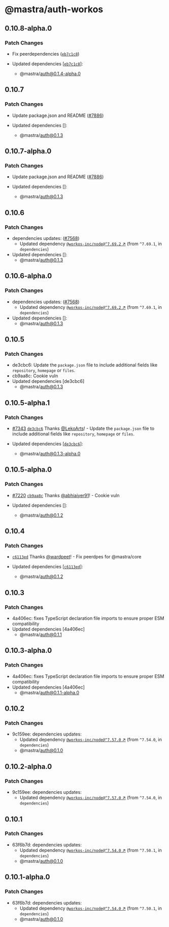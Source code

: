 # @mastra/auth-workos

## 0.10.8-alpha.0

### Patch Changes

- Fix peerdependencies ([`eb7c1c8`](https://github.com/mastra-ai/mastra/commit/eb7c1c8c592d8fb16dfd250e337d9cdc73c8d5de))

- Updated dependencies [[`eb7c1c8`](https://github.com/mastra-ai/mastra/commit/eb7c1c8c592d8fb16dfd250e337d9cdc73c8d5de)]:
  - @mastra/auth@0.1.4-alpha.0

## 0.10.7

### Patch Changes

- Update package.json and README ([#7886](https://github.com/mastra-ai/mastra/pull/7886))

- Updated dependencies []:
  - @mastra/auth@0.1.3

## 0.10.7-alpha.0

### Patch Changes

- Update package.json and README ([#7886](https://github.com/mastra-ai/mastra/pull/7886))

- Updated dependencies []:
  - @mastra/auth@0.1.3

## 0.10.6

### Patch Changes

- dependencies updates: ([#7568](https://github.com/mastra-ai/mastra/pull/7568))
  - Updated dependency [`@workos-inc/node@^7.69.2` ↗︎](https://www.npmjs.com/package/@workos-inc/node/v/7.69.2) (from `^7.69.1`, in `dependencies`)
- Updated dependencies []:
  - @mastra/auth@0.1.3

## 0.10.6-alpha.0

### Patch Changes

- dependencies updates: ([#7568](https://github.com/mastra-ai/mastra/pull/7568))
  - Updated dependency [`@workos-inc/node@^7.69.2` ↗︎](https://www.npmjs.com/package/@workos-inc/node/v/7.69.2) (from `^7.69.1`, in `dependencies`)
- Updated dependencies []:
  - @mastra/auth@0.1.3

## 0.10.5

### Patch Changes

- de3cbc6: Update the `package.json` file to include additional fields like `repository`, `homepage` or `files`.
- cb9aa8c: Cookie vuln
- Updated dependencies [de3cbc6]
  - @mastra/auth@0.1.3

## 0.10.5-alpha.1

### Patch Changes

- [#7343](https://github.com/mastra-ai/mastra/pull/7343) [`de3cbc6`](https://github.com/mastra-ai/mastra/commit/de3cbc61079211431bd30487982ea3653517278e) Thanks [@LekoArts](https://github.com/LekoArts)! - Update the `package.json` file to include additional fields like `repository`, `homepage` or `files`.

- Updated dependencies [[`de3cbc6`](https://github.com/mastra-ai/mastra/commit/de3cbc61079211431bd30487982ea3653517278e)]:
  - @mastra/auth@0.1.3-alpha.0

## 0.10.5-alpha.0

### Patch Changes

- [#7220](https://github.com/mastra-ai/mastra/pull/7220) [`cb9aa8c`](https://github.com/mastra-ai/mastra/commit/cb9aa8c8564bafa1b6e5321cca5a1bc4d3170590) Thanks [@abhiaiyer91](https://github.com/abhiaiyer91)! - Cookie vuln

- Updated dependencies []:
  - @mastra/auth@0.1.2

## 0.10.4

### Patch Changes

- [`c6113ed`](https://github.com/mastra-ai/mastra/commit/c6113ed7f9df297e130d94436ceee310273d6430) Thanks [@wardpeet](https://github.com/wardpeet)! - Fix peerdpes for @mastra/core

- Updated dependencies [[`c6113ed`](https://github.com/mastra-ai/mastra/commit/c6113ed7f9df297e130d94436ceee310273d6430)]:
  - @mastra/auth@0.1.2

## 0.10.3

### Patch Changes

- 4a406ec: fixes TypeScript declaration file imports to ensure proper ESM compatibility
- Updated dependencies [4a406ec]
  - @mastra/auth@0.1.1

## 0.10.3-alpha.0

### Patch Changes

- 4a406ec: fixes TypeScript declaration file imports to ensure proper ESM compatibility
- Updated dependencies [4a406ec]
  - @mastra/auth@0.1.1-alpha.0

## 0.10.2

### Patch Changes

- 9c159ee: dependencies updates:
  - Updated dependency [`@workos-inc/node@^7.57.0` ↗︎](https://www.npmjs.com/package/@workos-inc/node/v/7.57.0) (from `^7.54.0`, in `dependencies`)
  - @mastra/auth@0.1.0

## 0.10.2-alpha.0

### Patch Changes

- 9c159ee: dependencies updates:
  - Updated dependency [`@workos-inc/node@^7.57.0` ↗︎](https://www.npmjs.com/package/@workos-inc/node/v/7.57.0) (from `^7.54.0`, in `dependencies`)

## 0.10.1

### Patch Changes

- 63f6b7d: dependencies updates:
  - Updated dependency [`@workos-inc/node@^7.54.0` ↗︎](https://www.npmjs.com/package/@workos-inc/node/v/7.54.0) (from `^7.50.1`, in `dependencies`)
  - @mastra/auth@0.1.0

## 0.10.1-alpha.0

### Patch Changes

- 63f6b7d: dependencies updates:
  - Updated dependency [`@workos-inc/node@^7.54.0` ↗︎](https://www.npmjs.com/package/@workos-inc/node/v/7.54.0) (from `^7.50.1`, in `dependencies`)
  - @mastra/auth@0.1.0
